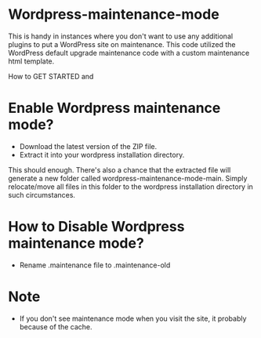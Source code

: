 # Wordpress-maintenance-mode
This is handy in instances where you don't want to use any additional plugins to put a WordPress site on maintenance. This code utilized the WordPress default upgrade maintenance code with a custom maintenance html template.

How to GET STARTED and
# Enable Wordpress maintenance mode?
- Download the latest version of the ZIP file.
- Extract it into your wordpress installation directory.

This should enough. There's also a chance that the extracted file will generate a new folder called wordpress-maintenance-mode-main. Simply relocate/move all files in this folder to the wordpress installation directory in such circumstances.

# How to Disable Wordpress maintenance mode?
- Rename .maintenance file to .maintenance-old


# Note
- If you don't see maintenance mode when you visit the site, it probably because of the cache. 

